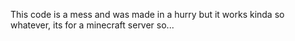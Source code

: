 This code is a mess and was made in a hurry but it works kinda so whatever, its for a minecraft server so...
